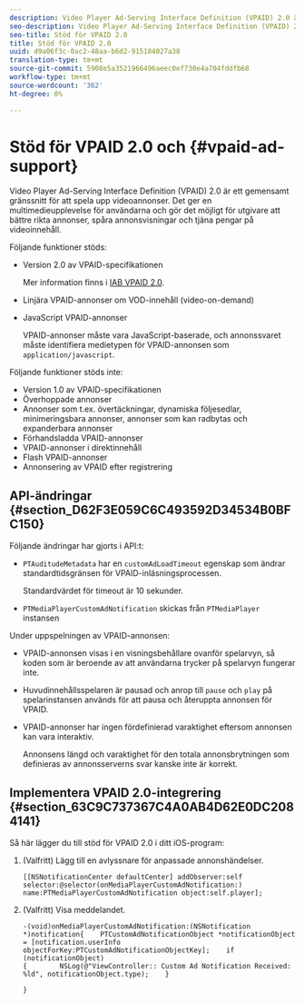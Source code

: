 ```yaml
---
description: Video Player Ad-Serving Interface Definition (VPAID) 2.0 är ett gemensamt gränssnitt för att spela upp videoannonser. Det ger en multimedieupplevelse för användarna och gör det möjligt för utgivare att bättre rikta annonser, spåra annonsvisningar och tjäna pengar på videoinnehåll.
seo-description: Video Player Ad-Serving Interface Definition (VPAID) 2.0 är ett gemensamt gränssnitt för att spela upp videoannonser. Det ger en multimedieupplevelse för användarna och gör det möjligt för utgivare att bättre rikta annonser, spåra annonsvisningar och tjäna pengar på videoinnehåll.
seo-title: Stöd för VPAID 2.0
title: Stöd för VPAID 2.0
uuid: d9a06f3c-0ac2-48aa-b6d2-915184027a38
translation-type: tm+mt
source-git-commit: 5908e5a3521966496aeec0ef730e4a704fddfb68
workflow-type: tm+mt
source-wordcount: '362'
ht-degree: 0%

---
```



# Stöd för VPAID 2.0 och {#vpaid-ad-support}

Video Player Ad-Serving Interface Definition (VPAID) 2.0 är ett gemensamt gränssnitt för att spela upp videoannonser. Det ger en multimedieupplevelse för användarna och gör det möjligt för utgivare att bättre rikta annonser, spåra annonsvisningar och tjäna pengar på videoinnehåll.

Följande funktioner stöds:

* Version 2.0 av VPAID-specifikationen

   Mer information finns i [IAB VPAID 2.0](https://www.iab.com/wp-content/uploads/2015/06/VPAID_2_0_Final_04-10-2012.pdf).
* Linjära VPAID-annonser om VOD-innehåll (video-on-demand)
* JavaScript VPAID-annonser

   VPAID-annonser måste vara JavaScript-baserade, och annonssvaret måste identifiera medietypen för VPAID-annonsen som `application/javascript`.

Följande funktioner stöds inte:

* Version 1.0 av VPAID-specifikationen
* Överhoppade annonser
* Annonser som t.ex. övertäckningar, dynamiska följesedlar, minimeringsbara annonser, annonser som kan radbytas och expanderbara annonser
* Förhandsladda VPAID-annonser
* VPAID-annonser i direktinnehåll
* Flash VPAID-annonser
* Annonsering av VPAID efter registrering

## API-ändringar {#section_D62F3E059C6C493592D34534B0BFC150}

Följande ändringar har gjorts i API:t:

* `PTAuditudeMetadata` har en  `customAdLoadTimeout` egenskap som ändrar standardtidsgränsen för VPAID-inläsningsprocessen.

   Standardvärdet för timeout är 10 sekunder.

* `PTMediaPlayerCustomAdNotification` skickas från  `PTMediaPlayer` instansen

<!--<a id="section_495700E1C5404A7B85307A4137C740C5"></a>-->

Under uppspelningen av VPAID-annonsen:

* VPAID-annonsen visas i en visningsbehållare ovanför spelarvyn, så koden som är beroende av att användarna trycker på spelarvyn fungerar inte.
* Huvudinnehållsspelaren är pausad och anrop till `pause` och `play` på spelarinstansen används för att pausa och återuppta annonsen för VPAID.

* VPAID-annonser har ingen fördefinierad varaktighet eftersom annonsen kan vara interaktiv.

   Annonsens längd och varaktighet för den totala annonsbrytningen som definieras av annonsserverns svar kanske inte är korrekt.

## Implementera VPAID 2.0-integrering {#section_63C9C737367C4A0AB4D62E0DC2084141}

Så här lägger du till stöd för VPAID 2.0 i ditt iOS-program:

1. (Valfritt) Lägg till en avlyssnare för anpassade annonshändelser.

   ```
   [[NSNotificationCenter defaultCenter] addObserver:self selector:@selector(onMediaPlayerCustomAdNotification:) name:PTMediaPlayerCustomAdNotification object:self.player];
   ```

1. (Valfritt) Visa meddelandet.

   ```
   -(void)onMediaPlayerCustomAdNotification:(NSNotification *)notification{    PTCustomAdNotificationObject *notificationObject = [notification.userInfo objectForKey:PTCustomAdNotificationObjectKey];    if (notificationObject)    
   {        NSLog(@"ViewController:: Custom Ad Notification Received: %ld", notificationObject.type);    } 
   
   }
   ```

